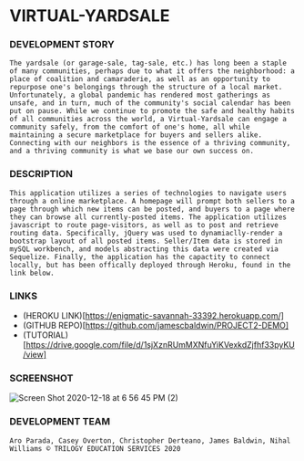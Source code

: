 # VIRTUAL-YARDSALE

### DEVELOPMENT STORY
```
The yardsale (or garage-sale, tag-sale, etc.) has long been a staple of many communities, perhaps due to what it offers the neighborhood: a place of coalition and camaraderie, as well as an opportunity to repurpose one's belongings through the structure of a local market. Unfortunately, a global pandemic has rendered most gatherings as unsafe, and in turn, much of the community's social calendar has been put on pause. While we continue to promote the safe and healthy habits of all communities across the world, a Virtual-Yardsale can engage a community safely, from the comfort of one's home, all while maintaining a secure marketplace for buyers and sellers alike. Connecting with our neighbors is the essence of a thriving community, and a thriving community is what we base our own success on. 
```
### DESCRIPTION
```
This application utilizes a series of technologies to navigate users through a online marketplace. A homepage will prompt both sellers to a page through which new items can be posted, and buyers to a page where they can browse all currently-posted items. The application utilizes javascript to route page-visitors, as well as to post and retrieve routing data. Specifically, jQuery was used to dynamiaclly-render a bootstrap layout of all posted items. Seller/Item data is stored in mySQL workbench, and models abstracting this data were created via Sequelize. Finally, the application has the capactity to connect locally, but has been offically deployed through Heroku, found in the link below.
```
### LINKS
- (HEROKU LINK)[https://enigmatic-savannah-33392.herokuapp.com/]
- (GITHUB REPO)[https://github.com/jamescbaldwin/PROJECT2-DEMO]
- (TUTORIAL)[https://drive.google.com/file/d/1sjXznRUmMXNfuYiKVexkdZjfhf33pyKU/view]

### SCREENSHOT
![Screen Shot 2020-12-18 at 6 56 45 PM (2)](https://user-images.githubusercontent.com/70229636/102703574-83b4c580-423e-11eb-8e3c-6bb80d9c9e69.png)


### DEVELOPMENT TEAM
```Aro Parada, Casey Overton, Christopher Derteano, James Baldwin, Nihal Williams © TRILOGY EDUCATION SERVICES 2020```